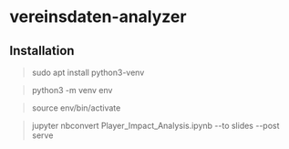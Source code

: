 # vereinsdaten-analyzer


## Installation 

> sudo apt install python3-venv

> python3 -m venv env

> source env/bin/activate

> jupyter nbconvert Player_Impact_Analysis.ipynb --to slides --post serve